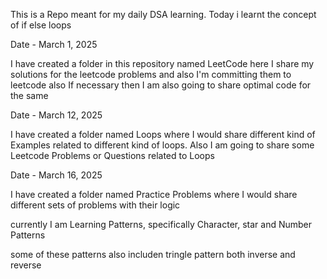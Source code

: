 This is a Repo meant for my daily DSA learning.
Today i learnt the concept of if else loops

Date - March 1, 2025

I have created a folder in this repository named LeetCode here I share my solutions for the leetcode problems and also I'm committing them to leetcode also If necessary then I am also going to share optimal code for the same

Date - March 12, 2025

I have created a folder named Loops where I would share different kind of Examples related to different kind of loops.
Also I am going to share some Leetcode Problems or Questions related to Loops

Date - March 16, 2025

I have created a folder named Practice Problems where I would share different sets of problems with their logic

currently I am Learning Patterns, specifically Character, star and Number Patterns

some of these patterns also includen tringle pattern both inverse and reverse
